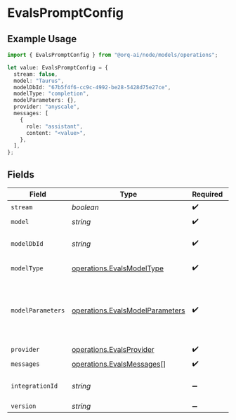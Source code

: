 # EvalsPromptConfig

## Example Usage

```typescript
import { EvalsPromptConfig } from "@orq-ai/node/models/operations";

let value: EvalsPromptConfig = {
  stream: false,
  model: "Taurus",
  modelDbId: "67b5f4f6-cc9c-4992-be28-5428d75e27ce",
  modelType: "completion",
  modelParameters: {},
  provider: "anyscale",
  messages: [
    {
      role: "assistant",
      content: "<value>",
    },
  ],
};
```

## Fields

| Field                                                                              | Type                                                                               | Required                                                                           | Description                                                                        |
| ---------------------------------------------------------------------------------- | ---------------------------------------------------------------------------------- | ---------------------------------------------------------------------------------- | ---------------------------------------------------------------------------------- |
| `stream`                                                                           | *boolean*                                                                          | :heavy_check_mark:                                                                 | N/A                                                                                |
| `model`                                                                            | *string*                                                                           | :heavy_check_mark:                                                                 | N/A                                                                                |
| `modelDbId`                                                                        | *string*                                                                           | :heavy_check_mark:                                                                 | The id of the resource                                                             |
| `modelType`                                                                        | [operations.EvalsModelType](../../models/operations/evalsmodeltype.md)             | :heavy_check_mark:                                                                 | The type of the model                                                              |
| `modelParameters`                                                                  | [operations.EvalsModelParameters](../../models/operations/evalsmodelparameters.md) | :heavy_check_mark:                                                                 | Model Parameters: Not all parameters apply to every model                          |
| `provider`                                                                         | [operations.EvalsProvider](../../models/operations/evalsprovider.md)               | :heavy_check_mark:                                                                 | N/A                                                                                |
| `messages`                                                                         | [operations.EvalsMessages](../../models/operations/evalsmessages.md)[]             | :heavy_check_mark:                                                                 | N/A                                                                                |
| `integrationId`                                                                    | *string*                                                                           | :heavy_minus_sign:                                                                 | The id of the resource                                                             |
| `version`                                                                          | *string*                                                                           | :heavy_minus_sign:                                                                 | N/A                                                                                |